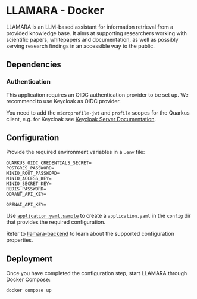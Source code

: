 # LLAMARA - Docker

LLAMARA is an LLM-based assistant for information retrieval from a provided knowledge base.
It aims at supporting researchers working with scientific papers, whitepapers and documentation,
as well as possibly serving research findings in an accessible way to the public.

## Dependencies

### Authentication

This application requires an OIDC authentication provider to be set up.
We recommend to use Keycloak as OIDC provider.

You need to add the `microprofile-jwt` and `profile` scopes for the Quarkus client, e.g. for Keycloak see [Keycloak Server Documentation](https://www.keycloak.org/docs/latest/server_admin/#protocol).

## Configuration

Provide the required environment variables in a `.env` file:

```dotenv
QUARKUS_OIDC_CREDENTIALS_SECRET=
POSTGRES_PASSWORD=
MINIO_ROOT_PASSWORD=
MINIO_ACCESS_KEY=
MINIO_SECRET_KEY=
REDIS_PASSWORD=
QDRANT_API_KEY=

OPENAI_API_KEY=
```

Use [`application.yaml.sample`](/config/application.yaml.sample) to create a `application.yaml` in the `config` dir that provides the required configuration.

Refer to [llamara-backend](https://github.com/llamara-ai/llamara-backend/blob/main/config/README.md) to learn about the supported configuration properties.

## Deployment

Once you have completed the configuration step, start LLAMARA through Docker Compose:

```shell script
docker compose up
```
